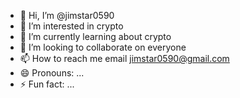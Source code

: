 - 👋 Hi, I’m @jimstar0590
- 👀 I’m interested in crypto
- 🌱 I’m currently learning about crypto
- 💞️ I’m looking to collaborate on everyone
- 📫 How to reach me email jimstar0590@gmail.com
- 😄 Pronouns: ...
- ⚡ Fun fact: ...

<!---
jimstar0590/jimstar0590 is a ✨ special ✨ repository because its `README.md` (this file) appears on your GitHub profile.
You can click the Preview link to take a look at your changes.
--->
